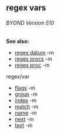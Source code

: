 ## regex vars 
###### BYOND Version 510
**See also:**
*   [regex datum](/ref/regex.md) -m
*   [regex procs](/ref/regex/proc.md) -m
*   [regex proc](/ref/proc/regex.md) -m
<!-- -->
regex/var
*   [flags](/ref/regex/var/flags.md) -m
*   [group](/ref/regex/var/group.md) -m
*   [index](/ref/regex/var/index.md) -m
*   [match](/ref/regex/var/match.md) -m
*   [name](/ref/regex/var/name.md) -m
*   [next](/ref/regex/var/next.md) -m
*   [text](/ref/regex/var/text.md) -m